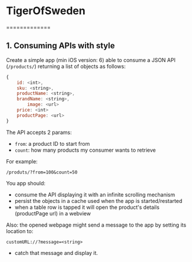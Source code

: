 # TigerOfSweden
=============

## 1. Consuming APIs with style

Create a simple app (min iOS version: 6) able to consume a JSON API (`/products/`) returning a list of objects as follows:

``` javascript
{
	id: <int>,
	sku: <string>,
	productName: <string>,
	brandName: <string>,
        image: <url>
	price: <int>
	productPage: <url>
}
```

The API accepts 2 params: 

* `from`: a product ID to start from
* `count`: how many products my consumer wants to retrieve

For example:

```
/produts/?from=100&count=50
```

You app should:

* consume the API displaying it with an infinite scrolling mechanism
* persist the objects in a cache used when the app is started/restarted
* when a table row is tapped it will open the product's details (productPage url) in a webview

Also: the opened webpage might send a message to the app by setting its location to:

```
customURL://?message=<string>
```

* catch that message and display it.
